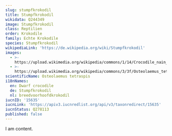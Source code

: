 ```yaml
---
slug: stumpfkrokodil
title: Stumpfkrokodil
wikidata: Q244349
image: Stumpfkrokodil
class: Reptilien
order: Krokodile
family: Echte Krokodile
species: Stumpfkrokodil
wikipediaLink: 'https://de.wikipedia.org/wiki/Stumpfkrokodil'
images:
  - >-
    https://upload.wikimedia.org/wikipedia/commons/1/14/Crocodile_nain_aquarium_porte_dorée_Paris.JPG
  - >-
    https://upload.wikimedia.org/wikipedia/commons/3/3f/Osteolaemus_tetraspis_fg01.JPG
scientificName: Osteolaemus tetraspis
i18nNames:
  en: Dwarf crocodile
  de: Stumpfkrokodil
  nl: breedvoorhoofdkrokodil
iucnID: '15635'
iucnLink: 'https://apiv3.iucnredlist.org/api/v3/taxonredirect/15635'
iucnStatus: Q278113
published: false
---
```


I am content.
